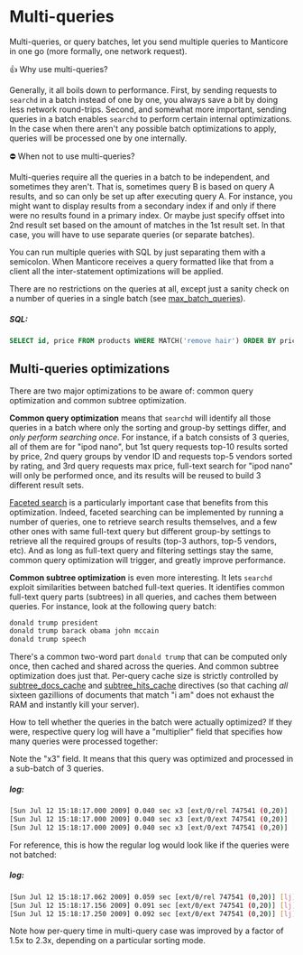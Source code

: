 # Multi-queries 

Multi-queries, or query batches, let you send multiple queries to Manticore in one go (more formally, one network request).

👍 Why use multi-queries?

Generally, it all boils down to performance. First, by sending requests to `searchd` in a batch instead of one by one, you always save a bit by doing less network round-trips. Second, and somewhat more important, sending queries in a batch enables `searchd` to perform certain internal optimizations. In the case when there aren't any possible batch optimizations to apply, queries will be processed one by one internally.

⛔ When not to use multi-queries?

Multi-queries require all the queries in a batch to be independent, and sometimes they aren't. That is, sometimes query B is based on query A results, and so can only be set up after executing query A. For instance, you might want to display results from a secondary index if and only if there were no results found in a primary index. Or maybe just specify offset into 2nd result set based on the amount of matches in the 1st result set. In that case, you will have to use separate queries (or separate batches).

<!-- example multi-query 1 -->
You can run multiple queries with SQL by just separating them with a semicolon. When Manticore receives a query formatted like that from a client all the inter-statement optimizations will be applied.

There are no restrictions on the queries at all, except just a sanity check on a number of queries in a single batch (see [max_batch_queries](Server_settings/Searchd.md#max_batch_queries)).


<!-- intro -->
##### SQL:

<!-- request SQL -->

```sql
SELECT id, price FROM products WHERE MATCH('remove hair') ORDER BY price DESC; SELECT id, price FROM products WHERE MATCH('remove hair') ORDER BY price ASC
```
<!-- end -->

## Multi-queries optimizations

There are two major optimizations to be aware of: common query optimization and common subtree optimization.

**Common query optimization** means that `searchd` will identify all those queries in a batch where only the sorting and group-by settings differ, and *only perform searching once*. For instance, if a batch consists of 3 queries, all of them are for "ipod nano", but 1st query requests top-10 results sorted by price, 2nd query groups by vendor ID and requests top-5 vendors sorted by rating, and 3rd query requests max price, full-text search for "ipod nano" will only be performed once, and its results will be reused to build 3 different result sets.

[Faceted search](Searching/Faceted_search.md) is a particularly important case that benefits from this optimization. Indeed, faceted searching can be implemented by running a number of queries, one to retrieve search results themselves, and a few other ones with same full-text query but different group-by settings to retrieve all the required groups of results (top-3 authors, top-5 vendors, etc). And as long as full-text query and filtering settings stay the same, common query optimization will trigger, and greatly improve performance.

**Common subtree optimization** is even more interesting. It lets `searchd` exploit similarities between batched full-text queries. It identifies common full-text query parts (subtrees) in all queries, and caches them between queries. For instance, look at the following query batch:

```bash
donald trump president
donald trump barack obama john mccain
donald trump speech
```

There's a common two-word part `donald trump` that can be computed only once, then cached and shared across the queries. And common subtree optimization does just that. Per-query cache size is strictly controlled by [subtree_docs_cache](Server_settings/Searchd.md#subtree_docs_cache) and [subtree_hits_cache](Server_settings/Searchd.md#subtree_hits_cache) directives (so that caching *all* sixteen gazillions of documents that match "i am" does not exhaust the RAM and instantly kill your server).

<!-- example multi-query 2 -->
How to tell whether the queries in the batch were actually optimized? If they were, respective query log will have a "multiplier" field that specifies how many queries were processed together:

Note the "x3" field. It means that this query was optimized and processed in a sub-batch of 3 queries.


<!-- intro -->
##### log:

<!-- request log -->
```bash
[Sun Jul 12 15:18:17.000 2009] 0.040 sec x3 [ext/0/rel 747541 (0,20)] [lj] the
[Sun Jul 12 15:18:17.000 2009] 0.040 sec x3 [ext/0/ext 747541 (0,20)] [lj] the
[Sun Jul 12 15:18:17.000 2009] 0.040 sec x3 [ext/0/ext 747541 (0,20)] [lj] the
```
<!-- end -->

<!-- example multi-query 3 -->
For reference, this is how the regular log would look like if the queries were not batched:


<!-- intro -->
##### log:

<!-- request log -->
```bash
[Sun Jul 12 15:18:17.062 2009] 0.059 sec [ext/0/rel 747541 (0,20)] [lj] the
[Sun Jul 12 15:18:17.156 2009] 0.091 sec [ext/0/ext 747541 (0,20)] [lj] the
[Sun Jul 12 15:18:17.250 2009] 0.092 sec [ext/0/ext 747541 (0,20)] [lj] the
```
<!-- end -->

Note how per-query time in multi-query case was improved by a factor of 1.5x to 2.3x, depending on a particular sorting mode.
